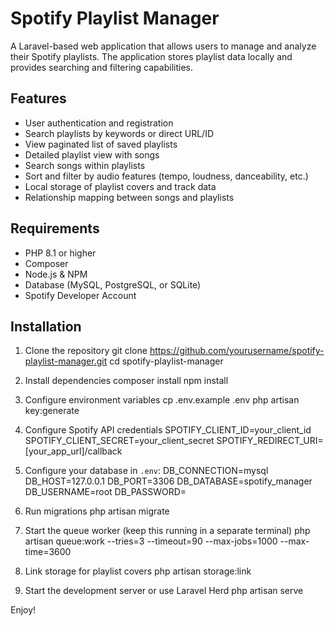 # Spotify Playlist Manager

A Laravel-based web application that allows users to manage and analyze their Spotify playlists. The application stores playlist data locally and provides searching and filtering capabilities.

## Features

-   User authentication and registration
-   Search playlists by keywords or direct URL/ID
-   View paginated list of saved playlists
-   Detailed playlist view with songs
-   Search songs within playlists
-   Sort and filter by audio features (tempo, loudness, danceability, etc.)
-   Local storage of playlist covers and track data
-   Relationship mapping between songs and playlists

## Requirements

-   PHP 8.1 or higher
-   Composer
-   Node.js & NPM
-   Database (MySQL, PostgreSQL, or SQLite)
-   Spotify Developer Account

## Installation

1. Clone the repository
   git clone https://github.com/yourusername/spotify-playlist-manager.git
   cd spotify-playlist-manager

2. Install dependencies
   composer install
   npm install

3. Configure environment variables
   cp .env.example .env
   php artisan key:generate

4. Configure Spotify API credentials
   SPOTIFY_CLIENT_ID=your_client_id
   SPOTIFY_CLIENT_SECRET=your_client_secret
   SPOTIFY_REDIRECT_URI=[your_app_url]/callback

5. Configure your database in `.env`:
   DB_CONNECTION=mysql
   DB_HOST=127.0.0.1
   DB_PORT=3306
   DB_DATABASE=spotify_manager
   DB_USERNAME=root
   DB_PASSWORD=

6. Run migrations
   php artisan migrate

7. Start the queue worker (keep this running in a separate terminal)
   php artisan queue:work --tries=3 --timeout=90 --max-jobs=1000 --max-time=3600

8. Link storage for playlist covers
   php artisan storage:link

9. Start the development server or use Laravel Herd
   php artisan serve

Enjoy!
